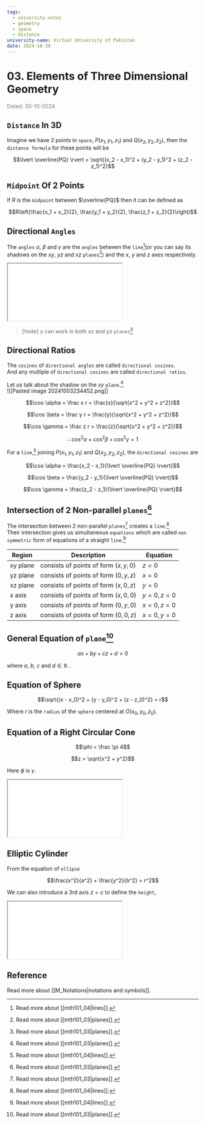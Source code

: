 ```yaml
---
tags:
  - university-notes
  - geometry
  - space
  - distance
university-name: Virtual University of Pakistan
date: 2024-10-30
---
```


# 03. Elements of Three Dimensional Geometry

<span style="color: gray;">Dated: 30-10-2024</span>

## `Distance` In 3D

Imagine we have 2 points in `space`, $P(x_1, y_1, z_1)$ and $Q(x_2, y_2, z_2)$, then the `distance formula` for these points will be  

$$\lvert \overline{PQ} \rvert = \sqrt{(x_2 - x_1)^2 + (y_2 - y_1)^2 + (z_2 - z_1)^2}$$

## `Midpoint` Of 2 Points

If $R$ is the `midpoint` between $\overline{PQ}$ then it can be defined as  

$$R\left(\frac{x_1 + x_2}{2}, \frac{y_1 + y_2}{2}, \frac{z_1 + z_2}{2}\right)$$

## Directional `Angles`

The `angles` $\alpha$, $\beta$ and $\gamma$ are the `angles` between the `line`[^1](or you can say its shadows on the $xy$, $yz$ and $xz$ `planes`[^2]) and the $x$, $y$ and $z$ axes respectively.
<iframe src="../../../../assets/Figures/Scripted/directional_angles.html"></iframe>

> [!note] $\gamma$ can work in both $xz$ and $yz$ `planes`[^2]

## Directional Ratios

The `cosines` of `directional angles` are called `directional cosines`.  
And any multiple of `directional cosines` are called `directional ratios`.

Let us talk about the shadow on the $xy$ `plane`.[^2]  
![[Pasted image 20241003234452.png]]

$$\cos \alpha = \frac x r = \frac{x}{\sqrt{x^2 + y^2 + z^2}}$$

$$\cos \beta = \frac y r = \frac{y}{\sqrt{x^2 + y^2 + z^2}}$$

$$\cos \gamma = \frac z r = \frac{z}{\sqrt{x^2 + y^2 + z^2}}$$

$$\therefore \cos^2 \alpha + \cos^2 \beta + \cos^2 \gamma = 1$$

For a `line`,[^1] joining $P(x_1, y_1, z_1)$ and $Q(x_2, y_2, z_2)$, the `directional cosines` are  

$$\cos \alpha = \frac{x_2 - x_1}{\lvert \overline{PQ} \rvert}$$

$$\cos \beta = \frac{y_2 - y_1}{\lvert \overline{PQ} \rvert}$$

$$\cos \gamma = \frac{z_2 - z_1}{\lvert \overline{PQ} \rvert}$$

## Intersection of 2 Non-parallel `planes`[^2]

The intersection between 2 non-parallel `planes`[^2] creates a `line`.[^1]  
Their intersection gives us simultaneous `equations` which are called `non symmetric` form of equations of a straight `line`.[^1]

| **Region** | **Description**                        | **Equation**   |
| ---------- | -------------------------------------- | -------------- |
| xy plane   | consists of points of form $(x, y, 0)$ | $z = 0$        |
| yz plane   | consists of points of form $(0, y, z)$ | $x = 0$        |
| xz plane   | consists of points of form $(x, 0, z)$ | $y = 0$        |
| x axis     | consists of points of form $(x, 0, 0)$ | $y = 0, z = 0$ |
| y axis     | consists of points of form $(0, y, 0)$ | $x = 0, z = 0$ |
| z axis     | consists of points of form $(0, 0, z)$ | $x = 0, y = 0$ |

## General Equation of `plane`[^2]

$$ax + by + cz + d = 0$$

where $a$, $b$, $c$ and $d \in \mathbb{R}$ .

## Equation of Sphere

$$\sqrt{(x - x_0)^2 + (y - y_0)^2 + (z - z_0)^2} = r$$

Where $r$ is the `radius` of the `sphere` centered at $O(x_0, y_0, z_0)$.

## Equation of a Right Circular Cone

$$\phi = \frac \pi 4$$

$$z = \sqrt{x^2 + y^2}$$

Here $\phi$ is $\gamma$.
<iframe src="../../../../assets/Figures/Scripted/right_circular_cone.html"></iframe>

## Elliptic Cylinder

From the equation of `ellipse`  

$$\frac{x^2}{a^2} + \frac{y^2}{b^2} = r^2$$

We can also introduce a 3rd axis $z = c$ to define the `height`,
<iframe src="../../../../assets/Figures/Scripted/elliptic_cylinder.html"></iframe>

## Reference

Read more about [[M_Notations|notations and symbols]].

[^1]: Read more about [[mth101_04|lines]].
[^2]: Read more about [[mth101_03|planes]].